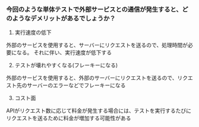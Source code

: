 ### 今回のような単体テストで外部サービスとの通信が発生すると、どのようなデメリットがあるでしょうか？

1. 実行速度の低下

外部のサービスを使用すると、サーバーにリクエストを送るので、処理時間が必要になる。
それに伴い、実行速度が低下する

2. テストが壊れやすくなる(フレーキーになる)

外部のサービスを使用すると、外部のサーバーにリクエストを送るので、リクエスト先のサーバーのエラーなどでフレーキーになる

3. コスト面

APIがリクエスト数に応じて料金が発生する場合には、テストを実行するたびにリクエストを送るために料金が増加する可能性がある
